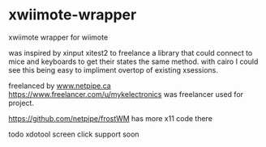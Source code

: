 # xwiimote-wrapper
xwiimote wrapper for wiimote

was inspired by xinput xitest2 to freelance a library that could connect to mice and keyboards to get their states the same method. with cairo I could see this being easy to impliment overtop of existing xsessions.

freelanced by www.netpipe.ca
https://www.freelancer.com/u/mykelectronics was freelancer used for project.


https://github.com/netpipe/frostWM has more x11 code there

todo
xdotool screen click support soon

